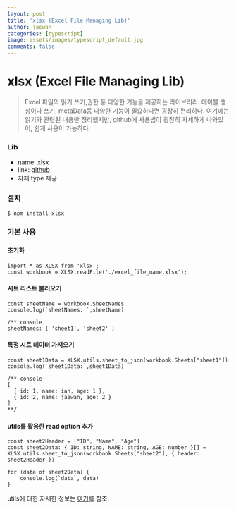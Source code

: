 ```yaml
---
layout: post
title: 'xlsx (Excel File Managing Lib)'
author: jaewan
categories: [typescript]
image: assets/images/typescript_default.jpg
comments: false
---
```


# xlsx (Excel File Managing Lib)

> Excel 파일의 읽기,쓰기,권한 등 다양한 기능을 제공하는 라이브러리.
> 테이블 생성이나 쓰기, metaData등 다양한 기능이 필요하다면 굉장히 편리하다.
> 여기에는 읽기와 관련된 내용만 정리했지만, github에 사용법이 굉장히 자세하게 나와있어, 쉽게 사용이 가능하다.

### Lib
* name: xlsx
* link: [github](https://github.com/SheetJS/sheetjs#parsing-options)
* 자체 type 제공

### 설치
```
$ npm install xlsx
```

### 기본 사용

#### 초기화
```
import * as XLSX from 'xlsx';
const workbook = XLSX.readFile('./excel_file_name.xlsx');
```
#### 시트 리스트 불러오기
```
const sheetName = workbook.SheetNames
console.log(`sheetNames: `,sheetName)

/** console
sheetNames: [ 'sheet1', 'sheet2' ]
```
#### 특정 시트 데이터 가져오기
```
const sheet1Data = XLSX.utils.sheet_to_json(workbook.Sheets["sheet1"])
console.log(`sheet1Data:`,sheet1Data)

/** console
[
  { id: 1, name: ian, age: 1 },
  { id: 2, name: jaewan, age: 2 }
]
**/
```

#### utils를 활용한 read option 추가
```
const sheet2Header = ["ID", "Name", "Age"]
const sheet2Data: { ID: string, NAME: string, AGE: number }[] = XLSX.utils.sheet_to_json(workbook.Sheets["sheet2"], { header: sheet2Header })

for (data of sheet2Data) {
	console.log(`data`, data)
}
```

utils에 대한 자세한 정보는 [여기](https://github.com/SheetJS/sheetjs#utility-functions)를 참조.
